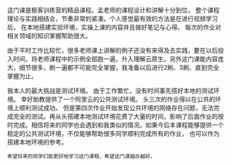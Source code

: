 这门课是极客训练营的精品课程。孟老师的课程设计和讲解十分到位， 整个课程理论与实践相结合，节奏非常的紧凑。个人感觉最有效的方法是在进行视频学习后， 在本地搭建实验环境，实操上课的内容并且做好笔记与心得。 每次的作业对相关领域的知识掌握帮助很大。

由于平时工作比较忙，很多老师课上讲解的例子还没有来得及去实践，要在以后投入时间，将老师课程中的示例全部跑一遍，升入理解云原生。另外这门课能内容庞大，细节很多，刷一遍都不可能完全掌握，我准备以后进行2刷、3刷、直到完全掌握为止。

我本人的最大挑战是测试环境。 由于工作繁忙，没有时间事先搭好本地的测试环境。 幸好助教提供了一个阿里云的公共测试环境。 头三次的作业得以在公共的环境上顺利测试成功。 但是第四次作业开始发现公共环境的网络存在问题，无法完成完全的测试。再从头搭建本地测试环境花费了大量的时间，影响了后面作业的按时完成。相信将来的同学也会遇到和我类似的情况。如果今后本课程能够提供一个稳定的公共测试环境，不仅能够帮助很多同学顺利完成所有的作业， 也可以作为搭建本地环境的参考。

    希望将来的同学们能更好地学习这门课程，希望这门课越办越好。

